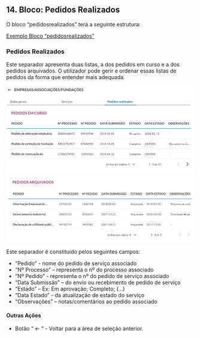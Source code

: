 ## 14.	Bloco: Pedidos Realizados

O bloco “pedidosrealizados” terá a seguinte estrutura:

<a href="https://github.com/amagovpt/ePortugal/blob/main/exemplos/pedidosrealizados.xml" target="_blank">Exemplo Bloco “pedidosrealizados”</a>

### Pedidos Realizados
Este separador apresenta duas listas, a dos pedidos em curso e a dos pedidos arquivados. O utilizador pode gerir e ordenar essas listas de pedidos da forma que entender mais adequada.

![Serviços](https://github.com/amagovpt/ePortugal/blob/main/assets/images/pedidos-emcurso.png?raw=true)

![Serviços](https://github.com/amagovpt/ePortugal/blob/main/assets/images/pedidos-arquivados.png?raw=true)

Este separador é constituído pelos seguintes campos:

-	“Pedido” - nome do pedido de serviço associado
-	“Nº Processo” – representa o nº do processo associado
-	“Nº Pedido” - representa o nº do pedido de serviço associado
-	“Data Submissão” – do envio ou recebimento de pedido de serviço
-	“Estado” – Ex: Em aprovação; Completo; (…)
-	“Data Estado” - da atualização de estado do serviço
-	“Observações” – notas/comentários ao pedido associado
#### Outras Ações
-	Botão “ <- ” - Voltar para a área de seleção anterior.
